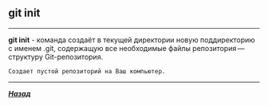 ## git init

---

**git init** -  команда создаёт в текущей директории новую поддиректорию с именем .git, содержащую все необходимые файлы репозитория — структуру Git-репозитория.

```
Создает пустой репозиторий на Ваш компьютер.
```

---

[***Назад***](./readme.md)